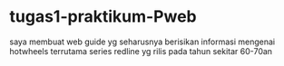 # tugas1-praktikum-Pweb
saya membuat web guide yg seharusnya berisikan informasi mengenai hotwheels terrutama series redline yg rilis pada tahun sekitar 60-70an 
